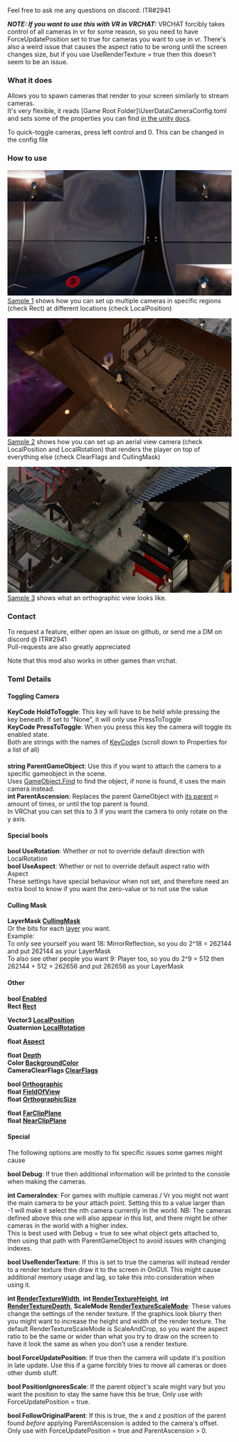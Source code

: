 Feel free to ask me any questions on discord: ITR#2941  

***NOTE: If you want to use this with VR in VRCHAT:***
VRCHAT forcibly takes control of all cameras in vr for some reason, so you need to have ForceUpdatePosition set to true for cameras you want to use in vr. 
There's also a weird issue that causes the aspect ratio to be wrong until the screen changes size, but if you use UseRenderTexture = true then this doesn't seem to be an issue.

### What it does
Allows you to spawn cameras that render to your screen similarly to stream cameras.  
It's very flexible, it reads \[Game Root Folder\]\UserData\CameraConfig.toml and sets some of the properties you can find [in the unity docs](https://docs.unity3d.com/ScriptReference/Camera.html). 

To quick-toggle cameras, press left control and 0. This can be changed in the config file

### How to use

![Cameras rendereing to 3 courners of the screen](https://raw.githubusercontent.com/ITR13/ITR-sMelonCameras/master/SAMPLE1.jpg)
[Sample 1](https://github.com/ITR13/ITR-sMelonCameras/blob/master/SAMPLE1.toml) shows how you can set up multiple cameras in specific regions (check Rect) at different locations (check LocalPosition)

![Two overlapping cameras rendering over the main view](https://raw.githubusercontent.com/ITR13/ITR-sMelonCameras/master/SAMPLE2.jpg)
[Sample 2](https://github.com/ITR13/ITR-sMelonCameras/blob/master/SAMPLE2.toml) shows how you can set up an aerial view camera (check LocalPosition and LocalRotation) that renders the player on top of everything else (check ClearFlags and CullingMask)

![An orthographic view from above](https://raw.githubusercontent.com/ITR13/ITR-sMelonCameras/master/SAMPLE3.jpg)
[Sample 3](https://github.com/ITR13/ITR-sMelonCameras/blob/master/SAMPLE3.toml) shows what an orthographic view looks like.

### Contact
To request a feature, either open an issue on github, or send me a DM on discord @ ITR#2941  
Pull-requests are also greatly appreciated

Note that this mod also works in other games than vrchat.

### Toml Details

#### Toggling Camera
**KeyCode HoldToToggle**: This key will have to be held while pressing the key beneath. If set to "None", it will only use PressToToggle  
**KeyCode PressToToggle**: When you press this key the camera will toggle its enabled state.  
Both are strings with the names of [KeyCode](https://docs.unity3d.com/ScriptReference/KeyCode.html)s (scroll down to Properties for a list of all)

####
**string ParentGameObject**: Use this if you want to attach the camera to a specific gameobject in the scene.  
Uses [GameObject.Find](https://docs.unity3d.com/ScriptReference/GameObject.Find.html) to find the object, if none is found, it uses the main camera instead.  
**int ParentAscension**: Replaces the parent GameObject with [its parent](https://docs.unity3d.com/ScriptReference/Transform-parent.html) n amount of times, or until the top parent is found.  
In VRChat you can set this to 3​ if you want the camera to only rotate on the y axis.  

#### Special bools
**bool UseRotation**: Whether or not to override default direction with LocalRotation  
**bool UseAspect**: Whether or not to override default aspect ratio with Aspect  
These settings have special behaviour when not set, and therefore need an extra bool to know if you want the zero-value or to not use the value

#### Culling Mask
**LayerMask [CullingMask](https://docs.unity3d.com/ScriptReference/Camera-cullingMask.html)**  
Or the bits for each [layer](http://vrchat.wikidot.com/worlds:layers) you want.  
Example:  
To only see yourself you want 18: MirrorReflection, so you do 2^18 = 262144 and put 262144 as your LayerMask  
To also see other people you want 9: Player too, so you do 2^9 = 512 then 262144 + 512 = 262656 and put 262656 as your LayerMask  

#### Other
**bool [Enabled](https://docs.unity3d.com/ScriptReference/Behaviour-enabled.html)**  
**Rect [Rect](https://docs.unity3d.com/ScriptReference/Camera-rect.html)**  

**Vector3 [LocalPosition](https://docs.unity3d.com/ScriptReference/Transform-localPosition.html)**  
**Quaternion [LocalRotation](https://docs.unity3d.com/ScriptReference/Transform-localPosition.html)**  

**float [Aspect](https://docs.unity3d.com/ScriptReference/Camera-aspect.html)**  

**float [Depth](https://docs.unity3d.com/ScriptReference/Camera-depth.html)**  
**Color [BackgroundColor](https://docs.unity3d.com/ScriptReference/Camera-backgroundColor.html)**  
**CameraClearFlags [ClearFlags](https://docs.unity3d.com/ScriptReference/Camera-clearFlags.html)**  

**bool [Orthographic](https://docs.unity3d.com/ScriptReference/Camera-orthographic.html)**  
**float [FieldOfView](https://docs.unity3d.com/ScriptReference/Camera-fieldOfView.html)**  
**float [OrthographicSize](https://docs.unity3d.com/ScriptReference/Camera-orthographicSize.html)**  

**float [FarClipPlane](https://docs.unity3d.com/ScriptReference/Camera-farClipPlane.html)**  
**float [NearClipPlane](https://docs.unity3d.com/ScriptReference/Camera-nearClipPlane.html)**  

#### Special
The following options are mostly to fix specific issues some games might cause

**bool Debug**: If true then additional information will be printed to the console when making the cameras.

**int CameraIndex**: For games with multiple cameras / Vr you might not want the main camera to be your attach point. Setting this to a value larger than -1 will make it select the nth camera currently in the world. NB: The cameras defined above this one will also appear in this list, and there might be other cameras in the world with a higher index.  
This is best used with Debug = true to see what object gets attached to, then using that path with ParentGameObject to avoid issues with changing indexes.

**bool UseRenderTexture**: If this is set to true the cameras will instead render to a render texture then draw it to the screen in OnGUI. This might cause additional memory usage and lag, so take this into consideration when using it.

**int [RenderTextureWidth](https://docs.unity3d.com/ScriptReference/RenderTexture-width.html)**, **int [RenderTextureHeight](https://docs.unity3d.com/ScriptReference/RenderTexture-height.html)**, **int [RenderTextureDepth](https://docs.unity3d.com/ScriptReference/RenderTexture-depth.html)**, **ScaleMode [RenderTextureScaleMode](https://docs.unity3d.com/ScriptReference/ScaleMode.html)**: 
These values change the settings of the render texture. If the graphics look blurry then you might want to increase the height and width of the render texture. 
The default RenderTextureScaleMode is ScaleAndCrop, so you want the aspect ratio to be the same or wider than what you try to draw on the screen to have it look the same as when you don't use a render texture.


**bool ForceUpdatePosition**: If true then the camera will update it's position in late update. Use this if a game forcibly tries to move all cameras or does other dumb stuff.

**bool PositionIgnoresScale**: If the parent object's scale might vary but you want the position to stay the same have this be true. Only use with ForceUpdatePosition = true.

**bool FollowOriginalParent**: If this is true, the x and z position of the parent found *before* applying ParentAscension is added to the camera's offset. Only use with ForceUpdatePosition = true and ParentAscension > 0.
